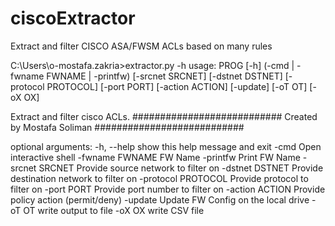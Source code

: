 # ciscoExtractor
Extract and filter CISCO ASA/FWSM ACLs based on many rules

C:\Users\o-mostafa.zakria>extractor.py -h
usage: PROG [-h] (-cmd | -fwname FWNAME | -printfw) [-srcnet SRCNET]
            [-dstnet DSTNET] [-protocol PROTOCOL] [-port PORT]
            [-action ACTION] [-update] [-oT OT] [-oX OX]

Extract and filter cisco ACLs.
###########################
Created by Mostafa Soliman
###########################

optional arguments:
  -h, --help          show this help message and exit
  -cmd                Open interactive shell
  -fwname FWNAME      FW Name
  -printfw            Print FW Name
  -srcnet SRCNET      Provide source network to filter on
  -dstnet DSTNET      Provide destination network to filter on
  -protocol PROTOCOL  Provide protocol to filter on
  -port PORT          Provide port number to filter on
  -action ACTION      Provide policy action (permit/deny)
  -update             Update FW Config on the local drive
  -oT OT              write output to file
  -oX OX              write CSV file

